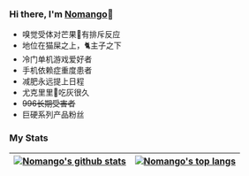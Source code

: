 ### Hi there, I'm [Nomango](https://nomango.cn)👋

- 嗅觉受体对芒果🥭有排斥反应
- 地位在猫屎之上，🐈主子之下
- 冷门单机游戏爱好者
- 手机依赖症重度患者
- 减肥永远提上日程
- 尤克里里🎸吃灰很久
- ~~996长期受害者~~
- 巨硬系列产品粉丝

<!--
### My Skills

[![My Skills](https://skillicons.dev/icons?i=go,cpp,cs,py,php,mysql,mongodb,redis,cmake,docker,html,css,js,nodejs,vite,react,vue,electron&perline=10)](https://skillicons.dev)
-->

### My Stats

| <a href="https://github.com/anuraghazra/github-readme-stats"><img align="center" src="https://github-readme-stats.vercel.app/api?username=Nomango&show_icons=true&include_all_commits=true&theme=default&hide_border=true" alt="Nomango's github stats" /></a> | <a href="https://github.com/anuraghazra/github-readme-stats"><img align="center" src="https://github-readme-stats.vercel.app/api/top-langs/?username=Nomango&layout=compact&hide_border=true&hide=javascript,html" alt="Nomango's top langs" /></a> |
| ------------- | ------------- |
